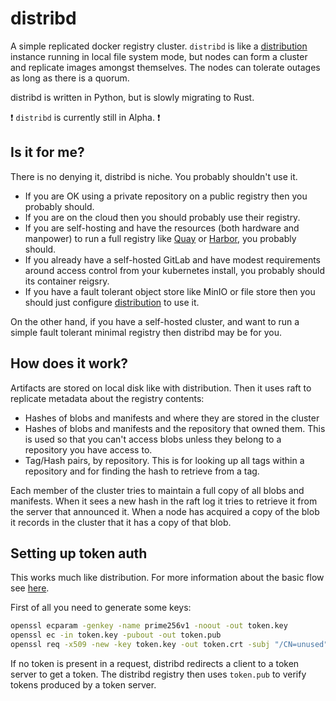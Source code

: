 # distribd

A simple replicated docker registry cluster. `distribd` is like a [distribution](https://github.com/docker/distribution/) instance running in local file system mode, but nodes can form a cluster and replicate images amongst themselves. The nodes can tolerate outages as long as there is a quorum.

distribd is written in Python, but is slowly migrating to Rust.

:exclamation: `distribd` is currently still in Alpha. :exclamation:

## Is it for me?

There is no denying it, distribd is niche. You probably shouldn't use it.

* If you are OK using a private repository on a public registry then you probably should.
* If you are on the cloud then you should probably use their registry.
* If you are self-hosting and have the resources (both hardware and manpower) to run a full registry like [Quay](https://www.openshift.com/products/quay) or [Harbor](https://goharbor.io/), you probably should.
* If you already have a self-hosted GitLab and have modest requirements around access control from your kubernetes install, you probably should its container reigsry.
* If you have a fault tolerant object store like MinIO or file store then you should just configure [distribution](https://github.com/docker/distribution/) to use it.

On the other hand, if you have a self-hosted cluster, and want to run a simple fault tolerant minimal registry then distribd may be for you.

## How does it work?

Artifacts are stored on local disk like with distribution. Then it uses raft to replicate metadata about the registry contents:

* Hashes of blobs and manifests and where they are stored in the cluster
* Hashes of blobs and manifests and the repository that owned them. This is used so that you can't access blobs unless they belong to a repository you have access to.
* Tag/Hash pairs, by repository. This is for looking up all tags within a repository and for finding the hash to retrieve from a tag.

Each member of the cluster tries to maintain a full copy of all blobs and manifests. When it sees a new hash in the raft log it tries to retrieve it from the server that announced it. When a node has acquired a copy of the blob it records in the cluster that it has a copy of that blob.

## Setting up token auth

This works much like distribution. For more information about the basic flow see [here](https://docs.docker.com/registry/spec/auth/token/).

First of all you need to generate some keys:

```bash
openssl ecparam -genkey -name prime256v1 -noout -out token.key
openssl ec -in token.key -pubout -out token.pub
openssl req -x509 -new -key token.key -out token.crt -subj "/CN=unused"
```

If no token is present in a request, distribd redirects a client to a token server to get a token. The distribd registry then uses `token.pub` to verify tokens produced by a token server.
